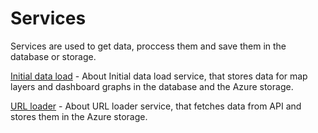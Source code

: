 # Services

Services are used to get data, proccess them and save them in the database or storage.

[Initial data load](./initial-data-load.md) - About Initial data load service, that stores data for map layers and dashboard graphs in the database and the Azure storage.

[URL loader](./url-loader.md) - About URL loader service, that fetches data from API and stores them in the Azure storage.
